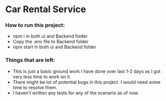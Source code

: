 # Car Rental Service

### How to run this project:

- npm i in both ui and Backend folder
- Copy the .env file to Backend folder
- npm start in both ui and Backend folder

### Things that are left:

- This is just a basic ground work I have done over last 1-2 days as I got very less time to work on it.
- There might be lot of potential bugs in this project. I would need some time to resolve them.
- I haven't written any tests for any of the scenario as of now.
